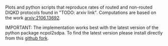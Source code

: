 Plots and python scripts that reproduce rates of routed and non-routed DIQKD protocols found in "TODO: arxiv link". Computations are based on the work [arxiv:2106.13692](https://arxiv.org/abs/2106.13692).

IMPORTANT: The implementation works best with the latest version of the python package ncpol2sdpa. To find the latest version please install directly from this [github fork](https://github.com/peterjbrown519/ncpol2sdpa).
